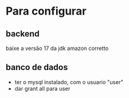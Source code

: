 # Para configurar 

## backend

baixe a versão 17 da jdk amazon corretto


## banco de dados

* ter o mysql instalado, com o usuario "user"
* dar grant all para user


